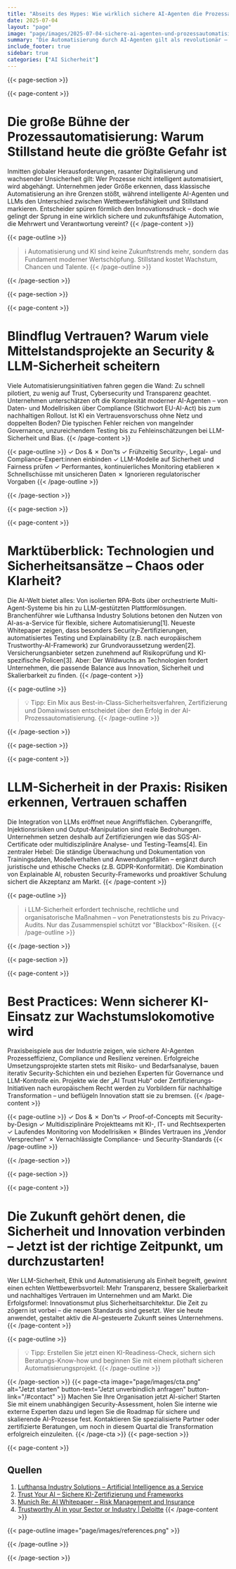 ```yaml
---
title: "Abseits des Hypes: Wie wirklich sichere AI-Agenten die Prozessautomatisierung neu definieren"
date: 2025-07-04
layout: "page"
image: "page/images/2025-07-04-sichere-ai-agenten-und-prozessautomatisierung/hero.jpg"
summary: "Die Automatisierung durch AI-Agenten gilt als revolutionär – doch nur wer Sicherheit, Compliance und LLM-Expertise vereint, schafft nachhaltigen Erfolg. Dieses Whitepaper zeigt, wo Fallstricke lauern, welche Ansätze wirklich tragen und warum Mensch, Maschine und Regulierung gemeinsam gedacht werden müssen."
include_footer: true
sidebar: true
categories: ["AI Sicherheit"]
---
```


{{< page-section >}}

{{< page-content >}}
# Die große Bühne der Prozessautomatisierung: Warum Stillstand heute die größte Gefahr ist

Inmitten globaler Herausforderungen, rasanter Digitalisierung und wachsender Unsicherheit gilt: Wer Prozesse nicht intelligent automatisiert, wird abgehängt. Unternehmen jeder Größe erkennen, dass klassische Automatisierung an ihre Grenzen stößt, während intelligente AI-Agenten und LLMs den Unterschied zwischen Wettbewerbsfähigkeit und Stillstand markieren. Entscheider spüren förmlich den Innovationsdruck – doch wie gelingt der Sprung in eine wirklich sichere und zukunftsfähige Automation, die Mehrwert und Verantwortung vereint?
{{< /page-content >}}

{{< page-outline >}}
> ℹ️ Automatisierung und KI sind keine Zukunftstrends mehr, sondern das Fundament moderner Wertschöpfung. Stillstand kostet Wachstum, Chancen und Talente.
{{< /page-outline >}}

{{< /page-section >}}

{{< page-section >}}

{{< page-content >}}
# Blindflug Vertrauen? Warum viele Mittelstandsprojekte an Security & LLM-Sicherheit scheitern

Viele Automatisierungsinitiativen fahren gegen die Wand: Zu schnell pilotiert, zu wenig auf Trust, Cybersecurity und Transparenz geachtet. Unternehmen unterschätzen oft die Komplexität moderner AI-Agenten – von Daten- und Modellrisiken über Compliance (Stichwort EU-AI-Act) bis zum nachhaltigen Rollout. Ist KI ein Vertrauensvorschuss ohne Netz und doppelten Boden? Die typischen Fehler reichen von mangelnder Governance, unzureichendem Testing bis zu Fehleinschätzungen bei LLM-Sicherheit und Bias.
{{< /page-content >}}

{{< page-outline >}}
✓ Dos & ✗ Don'ts
✓ Frühzeitig Security-, Legal- und Compliance-Expert:innen einbinden
✓ LLM-Modelle auf Sicherheit und Fairness prüfen
✓ Performantes, kontinuierliches Monitoring etablieren
✗ Schnellschüsse mit unsicheren Daten
✗ Ignorieren regulatorischer Vorgaben
{{< /page-outline >}}

{{< /page-section >}}

{{< page-section >}}

{{< page-content >}}
# Marktüberblick: Technologien und Sicherheitsansätze – Chaos oder Klarheit?

Die AI-Welt bietet alles: Von isolierten RPA-Bots über orchestrierte Multi-Agent-Systeme bis hin zu LLM-gestützten Plattformlösungen. Branchenführer wie Lufthansa Industry Solutions betonen den Nutzen von AI-as-a-Service für flexible, sichere Automatisierung[1]. Neueste Whitepaper zeigen, dass besonders Security-Zertifizierungen, automatisiertes Testing und Explainability (z.B. nach europäischem Trustworthy-AI-Framework) zur Grundvoraussetzung werden[2]. Versicherungsanbieter setzen zunehmend auf Risikoprüfung und KI-spezifische Policen[3]. Aber: Der Wildwuchs an Technologien fordert Unternehmen, die passende Balance aus Innovation, Sicherheit und Skalierbarkeit zu finden.
{{< /page-content >}}

{{< page-outline >}}
> 💡 Tipp: Ein Mix aus Best-in-Class-Sicherheitsverfahren, Zertifizierung und Domainwissen entscheidet über den Erfolg in der AI-Prozessautomatisierung.
{{< /page-outline >}}

{{< /page-section >}}

{{< page-section >}}

{{< page-content >}}
# LLM-Sicherheit in der Praxis: Risiken erkennen, Vertrauen schaffen

Die Integration von LLMs eröffnet neue Angriffsflächen. Cyberangriffe, Injektionsrisiken und Output-Manipulation sind reale Bedrohungen. Unternehmen setzen deshalb auf Zertifizierungen wie das SGS-AI-Certificate oder multidisziplinäre Analyse- und Testing-Teams[4]. Ein zentraler Hebel: Die ständige Überwachung und Dokumentation von Trainingsdaten, Modellverhalten und Anwendungsfällen – ergänzt durch juristische und ethische Checks (z.B. GDPR-Konformität). Die Kombination von Explainable AI, robusten Security-Frameworks und proaktiver Schulung sichert die Akzeptanz am Markt.
{{< /page-content >}}

{{< page-outline >}}
> ℹ️ LLM-Sicherheit erfordert technische, rechtliche und organisatorische Maßnahmen – von Penetrationstests bis zu Privacy-Audits. Nur das Zusammenspiel schützt vor "Blackbox"-Risiken.
{{< /page-outline >}}

{{< /page-section >}}

{{< page-section >}}

{{< page-content >}}
# Best Practices: Wenn sicherer KI-Einsatz zur Wachstumslokomotive wird

Praxisbeispiele aus der Industrie zeigen, wie sichere AI-Agenten Prozesseffizienz, Compliance und Resilienz vereinen. Erfolgreiche Umsetzungsprojekte starten stets mit Risiko- und Bedarfsanalyse, bauen iterativ Security-Schichten ein und beziehen Experten für Governance und LLM-Kontrolle ein. Projekte wie der „AI Trust Hub“ oder Zertifizierungs-Initiativen nach europäischem Recht werden zu Vorbildern für nachhaltige Transformation – und beflügeln Innovation statt sie zu bremsen.
{{< /page-content >}}

{{< page-outline >}}
✓ Dos & ✗ Don'ts
✓ Proof-of-Concepts mit Security-by-Design
✓ Multidisziplinäre Projektteams mit KI-, IT- und Rechtsexperten
✓ Laufendes Monitoring von Modellrisiken
✗ Blindes Vertrauen ins „Vendor Versprechen“
✗ Vernachlässigte Compliance- und Security-Standards
{{< /page-outline >}}

{{< /page-section >}}

{{< page-section >}}

{{< page-content >}}
# Die Zukunft gehört denen, die Sicherheit und Innovation verbinden – Jetzt ist der richtige Zeitpunkt, um durchzustarten!

Wer LLM-Sicherheit, Ethik und Automatisierung als Einheit begreift, gewinnt einen echten Wettbewerbsvorteil: Mehr Transparenz, bessere Skalierbarkeit und nachhaltiges Vertrauen im Unternehmen und am Markt. Die Erfolgsformel: Innovationsmut plus Sicherheitsarchitektur. Die Zeit zu zögern ist vorbei – die neuen Standards sind gesetzt. Wer sie heute anwendet, gestaltet aktiv die AI-gesteuerte Zukunft seines Unternehmens.
{{< /page-content >}}

{{< page-outline >}}
> 💡 Tipp: Erstellen Sie jetzt einen KI-Readiness-Check, sichern sich Beratungs-Know-how und beginnen Sie mit einem pilothaft sicheren Automatisierungsprojekt.
{{< /page-outline >}}

{{< /page-section >}}
{{< page-cta image="page/images/cta.png" alt="Jetzt starten" button-text="Jetzt unverbindlich anfragen" button-link="/#contact" >}}
Machen Sie Ihre Organisation jetzt AI-sicher! Starten Sie mit einem unabhängigen Security-Assessment, holen Sie interne wie externe Experten dazu und legen Sie die Roadmap für sichere und skalierende AI-Prozesse fest. Kontaktieren Sie spezialisierte Partner oder zertifizierte Beratungen, um noch in diesem Quartal die Transformation erfolgreich einzuleiten.
{{< /page-cta >}}
{{< page-section >}}

{{< page-content >}}
## Quellen

1. [Lufthansa Industry Solutions – Artificial Intelligence as a Service](https://www.lufthansa-industry-solutions.com/de-en/studies/whitepaper-artificial-intelligence-as-a-service-aiaas)  
2. [Trust Your AI – Sichere KI-Zertifizierung und Frameworks](https://sichere-ki.at/en)  
3. [Munich Re: AI Whitepaper – Risk Management and Insurance](https://www.munichre.com/en/solutions/for-industry-clients/insure-ai/ai-whitepaper.html)  
4. [Trustworthy AI in your Sector or Industry | Deloitte](https://www2.deloitte.com/de/de/pages/innovation/contents/trustworthy-ai-industry.html)
{{< /page-content >}}

{{< page-outline image="page/images/references.png" >}}

{{< /page-outline >}}

{{< /page-section >}}